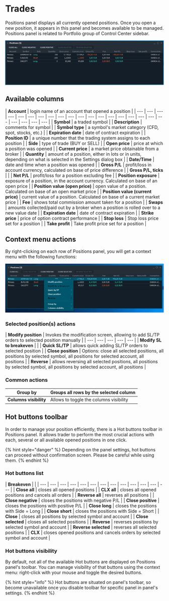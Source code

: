 # Trades

Positions panel displays all currently opened positions. Once you open a new position, it appears in this panel and becomes available to be managed. Positions panel is related to Portfolio group of Control Center sidebar. 

![The common look of Positions panel](../.gitbook/assets/positions.png)

## Available columns

| **Account** | login name of an account that opened a position |
| --- | --- | --- | --- | --- | --- | --- | --- | --- | --- | --- | --- | --- | --- | --- | --- | --- | --- | --- | --- | --- | --- | --- |
| **Symbol**  | a traded symbol |
| **Description** | comments for symbol |
| **Symbol type** | a symbol's market category \(CFD, spot, stocks, etc.\) |
| **Expiration date** | date of contract expiration |
| **Position ID** | a unique number that the trading system assigns to each position |
| **Side**  | type of trade \(BUY or SELL\) |
| **Open price** | price at which a position was opened |
| **Current price** | a market price obtainable from a broker |
| **Quantity** | amount of a position, either in lots or in units, depending on what is selected in the Settings dialog box |
| **Date/Time** | date and time when a position was opened |
| **Gross P/L** | profit/loss in account currency, calculated on base of price difference |
| **Gross P/L, ticks** |  |
| **Net P/L** | profit/loss for a position excluding fee |
| **Position exposure** | exposure of a position, in the account currency. Calculated on base of an open price |
| **Position value \(open price\)** | open value of a position. Calculated on base of an open market price |
| **Position value \(current price\)** | current value of a position. Calculated on base of a current market price |
| **Fee** | shows total commission amount taken for a position |
| **Swaps**  | amounts collected/paid out by a broker when a position is rolled over to a new value date |
| **Expiration date** | date of contract expiration |
| **Strike price** | price of option contract performance |
| **Stop loss** | Stop loss price set for a position |
| **Take profit** | Take profit price set for a position |

## Context menu actions

By right-clicking on each row of Positions panel, you will get a context menu with the following functions:

![Context functions](../.gitbook/assets/positions_context.png)

### Selected position\(s\) actions

| **Modify position** | Invokes the modification screen, allowing to add SL/TP orders to selected position manually |
| --- | --- | --- | --- | --- |
| **Modify SL to breakeven** |  |
| **Quick SL/TP** | allows quick adding SL/TP orders to selected position |
| **Close position** | Options: close all selected positions, all positions by selected symbol, all positions for selected account, all positions |
| **Reverse** | allows reversing all selected positions, all positions by selected symbol, all positions by selected account, all positions |

### Common actions

| **Group by** | Groups all rows by the selected column |
| --- | --- |
| **Columns visibility** | Allows to toggle the columns visibility |

## Hot buttons toolbar

In order to manage your position efficiently, there is a Hot buttons toolbar in Positions panel. It allows trader to perform the most crucial actions with each, several or all available opened positions in one click. 

{% hint style="danger" %}
Depending on the panel settings, hot buttons can proceed without confirmation screen. Please be careful while using them.
{% endhint %}

### Hot buttons list

| **Breakeven** |  |
| --- | --- | --- | --- | --- | --- | --- | --- | --- | --- | --- | --- | --- |
| **Close all** | closes all opened positions |
| **CLX all** | closes all opened positions and cancels all orders |
| **Reverse all** | reverses all positions |
| **Close negative** | closes the positions with negative P/L |
| **Close positive** | closes the positions with positive P/L |
| **Close long** | closes the positions with Side = Long |
| **Close short** | closes the positions with Side = Short |
| **Close** | closes all positions by selected symbol and account |
| **Close selected** | closes all selected positions |
| **Reverse** | reverses positions by selected symbol and account |
| **Reverse selected** | reverses all selected positions |
| **CLX** | closes opened positions and cancels orders by selected symbol and account |

### Hot buttons visibility

By default, not all of the available Hot buttons are displayed on Positions panel's toolbar. You can manage visibility of that buttons using the context menu: right-click with your mouse and toggle the desired buttons.

{% hint style="info" %}
Hot buttons are situated on panel's toolbar, so become unavailable once you disable toolbar for specific panel in panel's settings.
{% endhint %}

